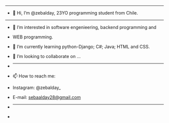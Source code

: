 - ---------------------------------------------------------------------
- 👋 Hi, I’m @zebalday, 23YO programming student from Chile.
- ---------------------------------------------------------------------
- 👀 I’m interested in software engenieering, backend programming and
- WEB programming.
- 🌱 I’m currently learning python-Django; C#; Java; HTML and CSS.
- 💞️ I’m looking to collaborate on ...

- **********************************
- 📫 How to reach me:   
- Instagram: @zebalday_
- E-mail: sebaalday28@gmail.com
- **********************************
- 

<!---
zebalday/zebalday is a ✨ special ✨ repository because its `README.md` (this file) appears on your GitHub profile.
You can click the Preview link to take a look at your changes.
--->
